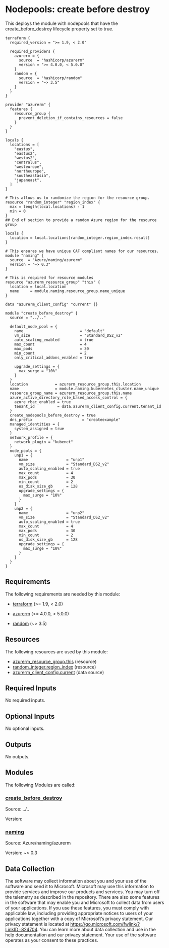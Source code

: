 <!-- BEGIN_TF_DOCS -->
# Nodepools: create before destroy

This deploys the module with nodepools that have the create\_before\_destroy lifecycle property set to true.

```hcl
terraform {
  required_version = ">= 1.9, < 2.0"

  required_providers {
    azurerm = {
      source  = "hashicorp/azurerm"
      version = ">= 4.0.0, < 5.0.0"
    }
    random = {
      source  = "hashicorp/random"
      version = "~> 3.5"
    }
  }
}

provider "azurerm" {
  features {
    resource_group {
      prevent_deletion_if_contains_resources = false
    }
  }
}

locals {
  locations = [
    "eastus",
    "eastus2",
    "westus2",
    "centralus",
    "westeurope",
    "northeurope",
    "southeastasia",
    "japaneast",
  ]
}

# This allows us to randomize the region for the resource group.
resource "random_integer" "region_index" {
  max = length(local.locations) - 1
  min = 0
}
## End of section to provide a random Azure region for the resource group

locals {
  location = local.locations[random_integer.region_index.result]
}

# This ensures we have unique CAF compliant names for our resources.
module "naming" {
  source  = "Azure/naming/azurerm"
  version = "~> 0.3"
}

# This is required for resource modules
resource "azurerm_resource_group" "this" {
  location = local.location
  name     = module.naming.resource_group.name_unique
}

data "azurerm_client_config" "current" {}

module "create_before_destroy" {
  source = "../.."

  default_node_pool = {
    name                         = "default"
    vm_size                      = "Standard_DS2_v2"
    auto_scaling_enabled         = true
    max_count                    = 4
    max_pods                     = 30
    min_count                    = 2
    only_critical_addons_enabled = true

    upgrade_settings = {
      max_surge = "10%"
    }
  }
  location            = azurerm_resource_group.this.location
  name                = module.naming.kubernetes_cluster.name_unique
  resource_group_name = azurerm_resource_group.this.name
  azure_active_directory_role_based_access_control = {
    azure_rbac_enabled = true
    tenant_id          = data.azurerm_client_config.current.tenant_id
  }
  create_nodepools_before_destroy = true
  dns_prefix                      = "createexample"
  managed_identities = {
    system_assigned = true
  }
  network_profile = {
    network_plugin = "kubenet"
  }
  node_pools = {
    unp1 = {
      name                 = "unp1"
      vm_size              = "Standard_DS2_v2"
      auto_scaling_enabled = true
      max_count            = 4
      max_pods             = 30
      min_count            = 2
      os_disk_size_gb      = 128
      upgrade_settings = {
        max_surge = "10%"
      }
    }
    unp2 = {
      name                 = "unp2"
      vm_size              = "Standard_DS2_v2"
      auto_scaling_enabled = true
      max_count            = 4
      max_pods             = 30
      min_count            = 2
      os_disk_size_gb      = 128
      upgrade_settings = {
        max_surge = "10%"
      }
    }
  }
}
```

<!-- markdownlint-disable MD033 -->
## Requirements

The following requirements are needed by this module:

- <a name="requirement_terraform"></a> [terraform](#requirement\_terraform) (>= 1.9, < 2.0)

- <a name="requirement_azurerm"></a> [azurerm](#requirement\_azurerm) (>= 4.0.0, < 5.0.0)

- <a name="requirement_random"></a> [random](#requirement\_random) (~> 3.5)

## Resources

The following resources are used by this module:

- [azurerm_resource_group.this](https://registry.terraform.io/providers/hashicorp/azurerm/latest/docs/resources/resource_group) (resource)
- [random_integer.region_index](https://registry.terraform.io/providers/hashicorp/random/latest/docs/resources/integer) (resource)
- [azurerm_client_config.current](https://registry.terraform.io/providers/hashicorp/azurerm/latest/docs/data-sources/client_config) (data source)

<!-- markdownlint-disable MD013 -->
## Required Inputs

No required inputs.

## Optional Inputs

No optional inputs.

## Outputs

No outputs.

## Modules

The following Modules are called:

### <a name="module_create_before_destroy"></a> [create\_before\_destroy](#module\_create\_before\_destroy)

Source: ../..

Version:

### <a name="module_naming"></a> [naming](#module\_naming)

Source: Azure/naming/azurerm

Version: ~> 0.3

<!-- markdownlint-disable-next-line MD041 -->
## Data Collection

The software may collect information about you and your use of the software and send it to Microsoft. Microsoft may use this information to provide services and improve our products and services. You may turn off the telemetry as described in the repository. There are also some features in the software that may enable you and Microsoft to collect data from users of your applications. If you use these features, you must comply with applicable law, including providing appropriate notices to users of your applications together with a copy of Microsoft’s privacy statement. Our privacy statement is located at <https://go.microsoft.com/fwlink/?LinkID=824704>. You can learn more about data collection and use in the help documentation and our privacy statement. Your use of the software operates as your consent to these practices.
<!-- END_TF_DOCS -->